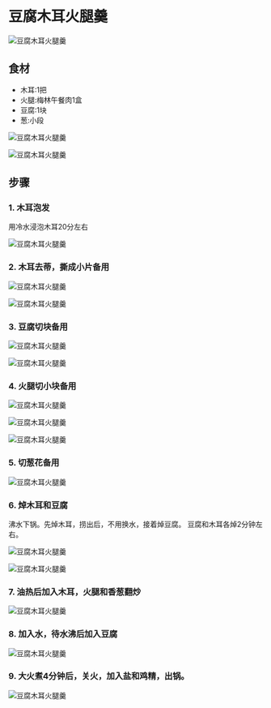 豆腐木耳火腿羹
===============================
![豆腐木耳火腿羹](dou-fu-mu-er-huo-tui-geng16.jpg)


## 食材 ##
* 木耳:1把
* 火腿:梅林午餐肉1盒
* 豆腐:1块
* 葱:小段


![豆腐木耳火腿羹](dou-fu-mu-er-huo-tui-geng02.jpg)


![豆腐木耳火腿羹](dou-fu-mu-er-huo-tui-geng03.jpg)
## 步骤 ##
### 1. 木耳泡发 ###
用冷水浸泡木耳20分左右


![豆腐木耳火腿羹](dou-fu-mu-er-huo-tui-geng01.jpg)


### 2. 木耳去蒂，撕成小片备用  ###
![豆腐木耳火腿羹](dou-fu-mu-er-huo-tui-geng04.jpg)


![豆腐木耳火腿羹](dou-fu-mu-er-huo-tui-geng05.jpg)
### 3. 豆腐切块备用 ###
![豆腐木耳火腿羹](dou-fu-mu-er-huo-tui-geng06.jpg)


![豆腐木耳火腿羹](dou-fu-mu-er-huo-tui-geng07.jpg)


### 4. 火腿切小块备用  ###
![豆腐木耳火腿羹](dou-fu-mu-er-huo-tui-geng08.jpg)


![豆腐木耳火腿羹](dou-fu-mu-er-huo-tui-geng09.jpg)


![豆腐木耳火腿羹](dou-fu-mu-er-huo-tui-geng10.jpg)
### 5. 切葱花备用 ###
![豆腐木耳火腿羹](dou-fu-mu-er-huo-tui-geng11.jpg)


### 6. 焯木耳和豆腐 ###
沸水下锅。先焯木耳，捞出后，不用换水，接着焯豆腐。
豆腐和木耳各焯2分钟左右。


![豆腐木耳火腿羹](dou-fu-mu-er-huo-tui-geng12.jpg)


![豆腐木耳火腿羹](dou-fu-mu-er-huo-tui-geng13.jpg)


### 7. 油热后加入木耳，火腿和香葱翻炒 ###
![豆腐木耳火腿羹](dou-fu-mu-er-huo-tui-geng14.jpg)


### 8. 加入水，待水沸后加入豆腐 ###
![豆腐木耳火腿羹](dou-fu-mu-er-huo-tui-geng15.jpg)


### 9. 大火煮4分钟后，关火，加入盐和鸡精，出锅。 ###
![豆腐木耳火腿羹](dou-fu-mu-er-huo-tui-geng16.jpg)
